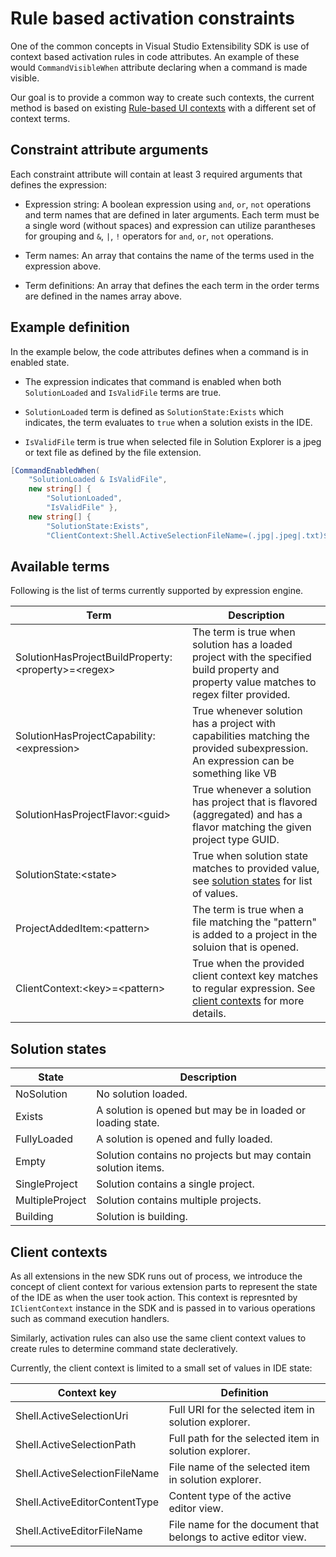 # Rule based activation constraints

One of the common concepts in Visual Studio Extensibility SDK is use of context based activation rules in code attributes. An example of these would `CommandVisibleWhen` attribute declaring when a command is made visible.

Our goal is to provide a common way to create such contexts, the current method is based on existing [Rule-based UI contexts](https://docs.microsoft.com/en-us/visualstudio/extensibility/how-to-use-rule-based-ui-context-for-visual-studio-extensions) with a different set of context terms.

## Constraint attribute arguments

Each constraint attribute will contain at least 3 required arguments that defines the expression:

* Expression string: A boolean expression using `and`, `or`, `not` operations and term names that are defined in later arguments. Each term must be a single word (without spaces) and expression can utilize parantheses for grouping and `&`, `|`, `!` operators for `and`, `or`, `not` operations.

* Term names: An array that contains the name of the terms used in the expression above.

* Term definitions: An array that defines the each term in the order terms are defined in the names array above.

## Example definition

In the example below, the code attributes defines when a command is in enabled state.

* The expression indicates that command is enabled when both `SolutionLoaded` and `IsValidFile` terms are true.

* `SolutionLoaded` term is defined as `SolutionState:Exists` which indicates, the term evaluates to `true` when a solution exists in the IDE.

* `IsValidFile` term is true when selected file in Solution Explorer is a jpeg or text file as defined by the file extension.

```csharp
[CommandEnabledWhen(
    "SolutionLoaded & IsValidFile",
    new string[] { 
        "SolutionLoaded", 
        "IsValidFile" },
    new string[] { 
        "SolutionState:Exists", 
        "ClientContext:Shell.ActiveSelectionFileName=(.jpg|.jpeg|.txt)$" })]
```

## Available terms

Following is the list of terms currently supported by expression engine.

| Term | Description
| -- | -- |
| SolutionHasProjectBuildProperty:\<property>=\<regex> | The term is true when solution has a loaded project with the specified build property and property value matches to regex filter provided. |
| SolutionHasProjectCapability:\<expression> | True whenever solution has a project with  capabilities matching the provided subexpression. An expression can be something like VB | CSharp. |
| SolutionHasProjectFlavor:\<guid> | True whenever a solution has project that is flavored (aggregated) and has a flavor matching the given project type GUID. |
| SolutionState:\<state> | True when solution state matches to provided value, see [solution states](#solution-states) for list of values. |
| ProjectAddedItem:\<pattern> | The term is true when a file matching the "pattern" is added to a project in the soluion that is opened. |
| ClientContext:\<key>=\<pattern> | True when the provided client context key matches to regular expression. See [client contexts](#client-contexts) for more details. |

## Solution states

| State | Description |
| -- | -- |
| NoSolution | No solution loaded. |
| Exists | A solution is opened but may be in loaded or loading state. |
| FullyLoaded | A solution is opened and fully loaded. |
| Empty | Solution contains no projects but may contain solution items. |
| SingleProject | Solution contains a single project. |
| MultipleProject | Solution contains multiple projects. |
| Building | Solution is building. |

## Client contexts
As all extensions in the new SDK runs out of process, we introduce the concept of client context for various extension parts to represent the state of the IDE as when the user took action. This context is represnted by `IClientContext` instance in the SDK and is passed in to various operations such as command execution handlers.

Similarly, activation rules can also use the same client context values to create rules to determine command state decleratively.

Currently, the client context is limited to a small set of values in IDE state:

| Context key | Definition |
| -- | -- |
| Shell.ActiveSelectionUri | Full URI for the selected item in solution explorer. |
| Shell.ActiveSelectionPath | Full path for the selected item in solution explorer. |
| Shell.ActiveSelectionFileName | File name of the selected item in solution explorer. |
| Shell.ActiveEditorContentType | Content type of the active editor view. |
| Shell.ActiveEditorFileName | File name for the document that belongs to active editor view. |
